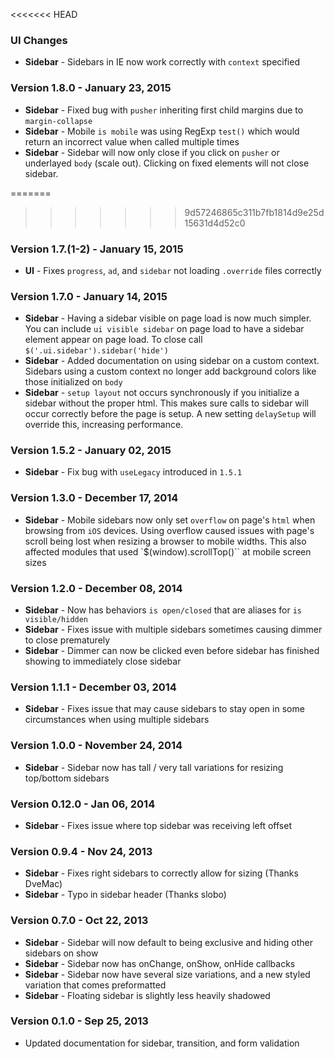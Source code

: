 <<<<<<< HEAD
### UI Changes

- **Sidebar** - Sidebars in IE now work correctly with `context` specified

### Version 1.8.0 - January 23, 2015

- **Sidebar** - Fixed bug with `pusher` inheriting first child margins due to `margin-collapse`
- **Sidebar** - Mobile `is mobile` was using RegExp `test()` which would return an incorrect value when called multiple times
- **Sidebar** - Sidebar will now only close if you click on `pusher` or underlayed `body` (scale out). Clicking on fixed elements will not close sidebar.

=======
>>>>>>> 9d57246865c311b7fb1814d9e25d15631d4d52c0
### Version 1.7.(1-2) - January 15, 2015

- **UI** - Fixes `progress`, `ad`, and `sidebar` not loading `.override` files correctly

### Version 1.7.0 - January 14, 2015

- **Sidebar** - Having a sidebar visible on page load is now much simpler. You can include ``ui visible sidebar`` on page load to have a sidebar element appear on page load. To close call `$('.ui.sidebar').sidebar('hide')`
- **Sidebar** - Added documentation on using sidebar on a custom context. Sidebars using a custom context no longer add background colors like those initialized on `body`
- **Sidebar** - `setup layout` not occurs synchronously if you initialize a sidebar without the proper html. This makes sure calls to sidebar will occur correctly before the page is setup. A new setting `delaySetup` will override this, increasing performance.

### Version 1.5.2 - January 02, 2015

- **Sidebar** - Fix bug with `useLegacy` introduced in `1.5.1`

### Version 1.3.0 - December 17, 2014

- **Sidebar** - Mobile sidebars now only set ``overflow`` on page's ``html`` when browsing from ``iOS`` devices. Using overflow caused issues with page's scroll being lost when resizing a browser to mobile widths. This also affected modules that used  `$(window).scrollTop()`` at mobile screen sizes

### Version 1.2.0 - December 08, 2014

- **Sidebar** - Now has behaviors ``is open/closed`` that are aliases for ``is visible/hidden``
- **Sidebar** - Fixes issue with multiple sidebars sometimes causing dimmer to close prematurely
- **Sidebar** - Dimmer can now be clicked even before sidebar has finished showing to immediately close sidebar

### Version 1.1.1 - December 03, 2014

- **Sidebar** - Fixes issue that may cause sidebars to stay open in some circumstances when using multiple sidebars

### Version 1.0.0 - November 24, 2014

- **Sidebar** - Sidebar now has tall / very tall variations for resizing top/bottom sidebars

### Version 0.12.0 - Jan 06, 2014

- **Sidebar** - Fixes issue where top sidebar was receiving left offset

### Version 0.9.4 - Nov 24, 2013

- **Sidebar** - Fixes right sidebars to correctly allow for sizing (Thanks DveMac)
- **Sidebar** - Typo in sidebar header (Thanks slobo)

### Version 0.7.0 - Oct 22, 2013

- **Sidebar** - Sidebar will now default to being exclusive and hiding other sidebars on show
- **Sidebar** - Sidebar now has onChange, onShow, onHide callbacks
- **Sidebar** - Sidebar now have several size variations, and a new styled variation that comes preformatted
- **Sidebar** - Floating sidebar is slightly less heavily shadowed

### Version 0.1.0 - Sep 25, 2013

- Updated documentation for sidebar, transition, and form validation
